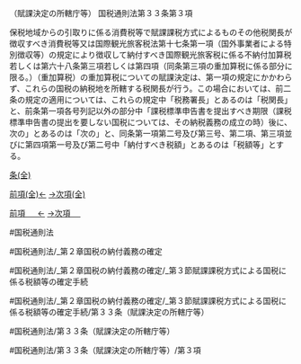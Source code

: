 （賦課決定の所轄庁等）
国税通則法第３３条第３項

保税地域からの引取りに係る消費税等で賦課課税方式によるものその他税関長が徴収すべき消費税等又は国際観光旅客税法第十七条第一項（国外事業者による特別徴収等）の規定により徴収して納付すべき国際観光旅客税に係る不納付加算税若しくは第六十八条第三項若しくは第四項（同条第三項の重加算税に係る部分に限る。）（重加算税）の重加算税についての賦課決定は、第一項の規定にかかわらず、これらの国税の納税地を所轄する税関長が行う。この場合においては、前二条の規定の適用については、これらの規定中「税務署長」とあるのは「税関長」と、前条第一項各号列記以外の部分中「課税標準申告書を提出すべき期限（課税標準申告書の提出を要しない国税については、その納税義務の成立の時）後に、次の」とあるのは「次の」と、同条第一項第二号及び第三号、第二項、第三項並びに第四項第一号及び第二号中「納付すべき税額」とあるのは「税額等」とする。

[条(全)](国税通則法＿＿＿＿＿第３３条_.md)

[前項(全)←](国税通則法＿＿＿＿＿第３３条第２項_.md)    [→次項(全)](国税通則法＿＿＿＿＿第３３条第４項_.md)

[前項 　 ←](国税通則法＿＿＿＿＿第３３条第２項.md)    [→次項 　 ](国税通則法＿＿＿＿＿第３３条第４項.md)



#国税通則法

#国税通則法/_第２章国税の納付義務の確定

#国税通則法/_第２章国税の納付義務の確定/_第３節賦課課税方式による国税に係る税額等の確定手続

#国税通則法/_第２章国税の納付義務の確定/_第３節賦課課税方式による国税に係る税額等の確定手続/第３３条（賦課決定の所轄庁等）

#国税通則法/第３３条（賦課決定の所轄庁等）

#国税通則法/第３３条（賦課決定の所轄庁等）/第３項

